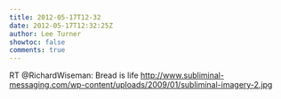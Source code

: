 ```yaml
---
title: 2012-05-17T12-32
date: 2012-05-17T12:32:25Z
author: Lee Turner
showtoc: false
comments: true
---
```


RT @RichardWiseman: Bread is life http://www.subliminal-messaging.com/wp-content/uploads/2009/01/subliminal-imagery-2.jpg

